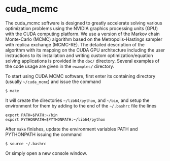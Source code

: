 # cuda_mcmc

The cuda_mcmc software is designed to greatly accelerate solving various optimization problems using the NVIDIA graphics processing units (GPU) with the CUDA computing platform. We use a version of the Markov chain Monte-Carlo (MCMC) algorithm based on the Metropolis-Hastings sampler with replica exchange (MCMC-RE). The detailed description of the algorithm with its mapping on the CUDA GPU architecture including the user instructions to its installation and writing custom optimization/equation solving applications is provided in the `doc/` directory. Several examples of the code usage are given in the `examples/` directory. 

To start using CUDA MCMC software, first enter its containing directory (usually `~/cuda_mcmc`) and issue the
command

    $ make

It will create the directories `~/lib64/python`, and `~/bin`,  and setup the
environment for them by adding to the end of the `~/.bashrc` file the lines

    export PATH=$PATH:~/bin
    export PYTHONPATH=$PYTHONPATH:~/lib64/python

After `make` finishes, update the environment variables PATH and PYTHONPATH issuing the command

    $ source ~/.bashrc

Or simply open a new console window.

